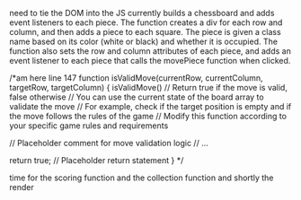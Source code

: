 need to tie the DOM into the JS
currently  builds a chessboard and adds event listeners to each piece. The function creates a div for each row and column, and then adds a piece to each square. The piece is given a class name based on its color (white or black) and whether it is occupied. The function also sets the row and column attributes of each piece, and adds an event listener to each piece that calls the  movePiece  function when clicked. 

/*am here
line 147
function isValidMove(currentRow, currentColumn, targetRow, targetColumn) {
  isValidMove()  // Return true if the move is valid, false otherwise
  // You can use the current state of the board array to validate the move
  // For example, check if the target position is empty and if the move follows the rules of the game
  // Modify this function according to your specific game rules and requirements

  // Placeholder comment for move validation logic
  // ...

  return true; // Placeholder return statement
}
*/


time for the scoring function and the collection function and shortly the render